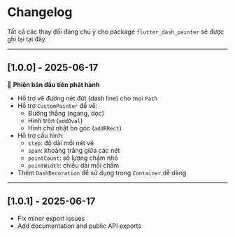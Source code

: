 # Changelog

Tất cả các thay đổi đáng chú ý cho package `flutter_dash_painter` sẽ được ghi lại tại đây.

---

## [1.0.0] - 2025-06-17

🎉 **Phiên bản đầu tiên phát hành**

- Hỗ trợ vẽ đường nét đứt (dash line) cho mọi `Path`
- Hỗ trợ `CustomPainter` để vẽ:
  - Đường thẳng (ngang, dọc)
  - Hình tròn (`addOval`)
  - Hình chữ nhật bo góc (`addRRect`)
- Hỗ trợ cấu hình:
  - `step`: độ dài mỗi nét vẽ
  - `span`: khoảng trắng giữa các nét
  - `pointCount`: số lượng chấm nhỏ
  - `pointWidth`: chiều dài mỗi chấm
- Thêm `DashDecoration` để sử dụng trong `Container` dễ dàng

---
## [1.0.1] - 2025-06-17
- Fix minor export issues
- Add documentation and public API exports
